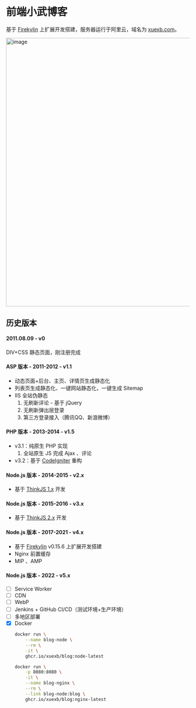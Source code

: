 # 前端小武博客

基于 [Firekylin](https://github.com/firekylin/firekylin) 上扩展开发搭建，服务器运行于阿里云，域名为 [xuexb.com](https://xuexb.com/)。

<img width="734" alt="image" src="https://user-images.githubusercontent.com/3872051/158399150-a5d336d8-6c9c-473e-82b5-7d2ec1799b5d.png">


## 历史版本

#### 2011.08.09 - v0

DIV+CSS 静态页面，刚注册完成

#### ASP 版本 - 2011-2012 - v1.1

- 动态页面+后台、主页、详情页生成静态化
- 列表页生成静态化、一键网站静态化，一键生成 Sitemap
- IIS 全站伪静态
    1. 无刷新评论 - 基于 jQuery
    1. 无刷新弹出层登录
    1. 第三方登录接入（腾讯QQ、新浪微博）

#### PHP 版本 - 2013-2014 - v1.5

- v3.1：纯原生 PHP 实现
    1. 全站原生 JS 完成 Ajax 、评论
- v3.2：基于 [CodeIgniter](http://www.codeigniter.com/) 重构

#### Node.js 版本 - 2014-2015 - v2.x

- 基于 [ThinkJS 1.x](https://thinkjs.org/zh-cn/doc/1.2/index.html) 开发

#### Node.js 版本 - 2015-2016 - v3.x

- 基于 [ThinkJS 2.x](https://thinkjs.org/zh-cn/doc/2.0/index.html) 开发

#### Node.js 版本 - 2017-2021 - v4.x

- 基于 [Firekylin](https://github.com/firekylin/firekylin) v0.15.6 上扩展开发搭建
- Nginx 前置缓存
- MIP 、AMP

#### Node.js 版本 - 2022 - v5.x

- [ ] Service Worker
- [ ] CDN
- [ ] WebP
- [ ] Jenkins + GitHub CI/CD（测试环境+生产环境）
- [ ] 多地区部署
- [x] Docker
    ```bash
    docker run \
        --name blog-node \
        --rm \
        -it \
        ghcr.io/xuexb/blog:node-latest

    docker run \
        -p 8080:8080 \
        -it \
        --name blog-nginx \
        --rm \
        --link blog-node:blog \
        ghcr.io/xuexb/blog:nginx-latest
    ```
